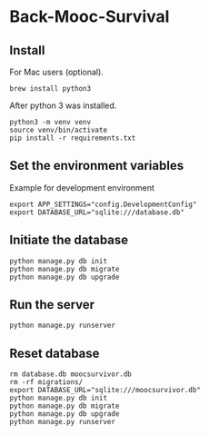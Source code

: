# Back-Mooc-Survival

## Install
For Mac users (optional).
``` shell
brew install python3
```

After python 3 was installed.
``` shell
python3 -m venv venv
source venv/bin/activate
pip install -r requirements.txt
```

## Set the environment variables
Example for development environment
``` shell
export APP_SETTINGS="config.DevelopmentConfig"
export DATABASE_URL="sqlite:///database.db"
```

## Initiate the database
``` shell
python manage.py db init
python manage.py db migrate
python manage.py db upgrade
```

## Run the server
``` shell
python manage.py runserver
```

## Reset database
``` shell
rm database.db moocsurvivor.db
rm -rf migrations/
export DATABASE_URL="sqlite:///moocsurvivor.db"
python manage.py db init
python manage.py db migrate
python manage.py db upgrade
python manage.py runserver
```
